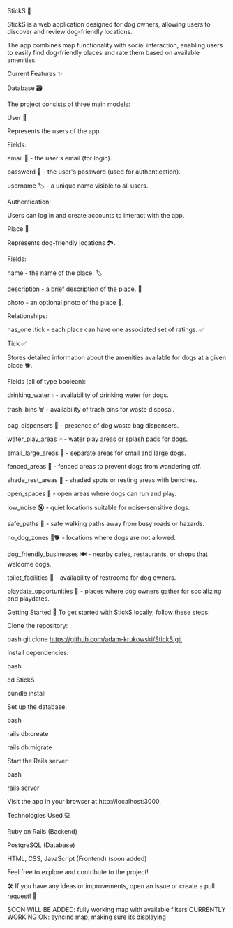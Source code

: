 StickS 🐾

StickS is a web application designed for dog owners, allowing users to discover and review dog-friendly locations. 

The app combines map functionality with social interaction, enabling users to easily find dog-friendly places and rate them based on available amenities.


Current Features ✨

Database 🗃️

The project consists of three main models:


User 👤

Represents the users of the app.

Fields:

email 📧 - the user's email (for login).

password 🔑 - the user's password (used for authentication).

username 🏷️ - a unique name visible to all users.

Authentication:


Users can log in and create accounts to interact with the app.


Place 📍

Represents dog-friendly locations 🏞️.

Fields:

name - the name of the place. 🏷️

description - a brief description of the place. 📝

photo - an optional photo of the place 📸.

Relationships:

has_one :tick - each place can have one associated set of ratings. ✅


Tick ✅

Stores detailed information about the amenities available for dogs at a given place 🐕.

Fields (all of type boolean):

drinking_water 💧 - availability of drinking water for dogs.

trash_bins 🗑️ - availability of trash bins for waste disposal.

bag_dispensers 🦴 - presence of dog waste bag dispensers.

water_play_areas 💦 - water play areas or splash pads for dogs.

small_large_areas 🔄 - separate areas for small and large dogs.

fenced_areas 🚧 - fenced areas to prevent dogs from wandering off.

shade_rest_areas 🌳 - shaded spots or resting areas with benches.

open_spaces 🌿 - open areas where dogs can run and play.

low_noise 🔇 - quiet locations suitable for noise-sensitive dogs.

safe_paths 🚶 - safe walking paths away from busy roads or hazards.

no_dog_zones 🚫🐕 - locations where dogs are not allowed.

dog_friendly_businesses 🍽️ - nearby cafes, restaurants, or shops that welcome dogs.

toilet_facilities 🚻 - availability of restrooms for dog owners.

playdate_opportunities 🐾 - places where dog owners gather for socializing and playdates.



Getting Started 🚀
To get started with StickS locally, follow these steps:

Clone the repository:

bash
git clone https://github.com/adam-krukowski/StickS.git

Install dependencies:

bash

cd StickS

bundle install


Set up the database:

bash

rails db:create

rails db:migrate


Start the Rails server:

bash

rails server

Visit the app in your browser at http://localhost:3000.


Technologies Used 💻

Ruby on Rails (Backend)

PostgreSQL (Database)

HTML, CSS, JavaScript (Frontend) (soon added)




Feel free to explore and contribute to the project! 

🛠️ If you have any ideas or improvements, open an issue or create a pull request! 🚀



SOON WILL BE ADDED: fully working map with available filters
CURRENTLY WORKING ON: syncinc map, making sure its displaying

